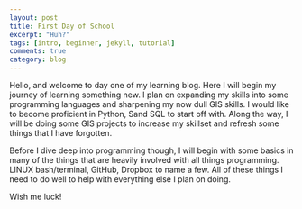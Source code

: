 ```yaml
---
layout: post
title: First Day of School
excerpt: "Huh?" 
tags: [intro, beginner, jekyll, tutorial]
comments: true
category: blog
---
```


Hello, and welcome to day one of my learning blog. Here I will begin my journey of learning something new. I plan on expanding my skills into some programming languages and sharpening my now dull GIS skills. I would like to become proficient in Python, Sand SQL to start off with. Along the way, I will be doing some GIS projects to increase my skillset and refresh some things that I have forgotten.

Before I dive deep into programming though, I will begin with some basics in many of the things that are heavily involved with all things programming. LINUX bash/terminal, GitHub, Dropbox to name a few. All of these things I need to do well to help with everything else I plan on doing.

Wish me luck!
